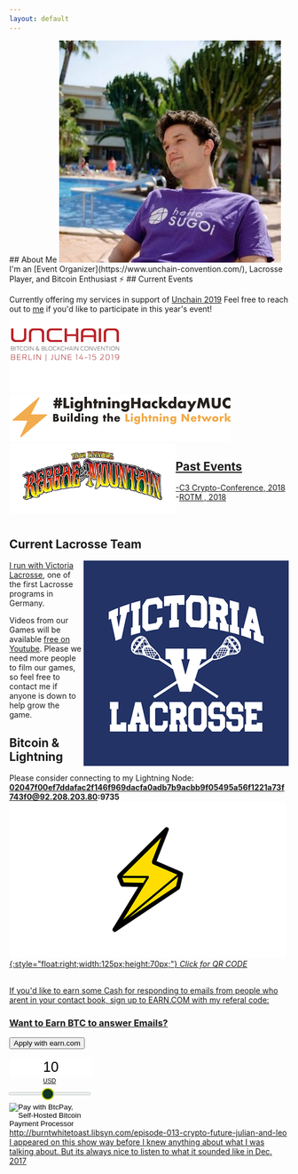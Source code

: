 ```yaml
---
layout: default
---
```

<link rel="shortcut icon" type="image/x-icon" href="http://juized.github.io/juicelightning/favicon.ico">
<title> Julian Ritz-Barr </title>
## About Me

<img class="profile-picture" alt= "profile_pic" src="Twitter_pic.jpg">
I'm an [Event Organizer](https://www.unchain-convention.com/), Lacrosse Player, and Bitcoin Enthusiast ⚡
## Current Events

Currently offering my services in support of [Unchain 2019](https://www.unchain-convention.com/)
Feel free to reach out to [me](mailto:julian@unchain-convention.com) if you'd like to participate in this year's event!<br>
<a href= "https://www.unchain-convention.com/"><img src= "Unchain_logo.png" alt="Unchain_logo" alt= "Unchain_logo" style= "width:200px;height:142px"><a href="https://lightninghackday.fulmo.org/" rel="home"><img src= "Lightninghackday-Logo-dark-MUC.png" style= "float:center;width:400px;height:86px" alt= "#LightningHackday" class="light-logo"><a href="https://www.reggaeonthemountain.com/"><img src= "ROTM19_Poster.png" alt= "ROTM19_Poster" style= "float:left;width:300px;height:126px">
## Past Events
-[C3 Crypto-Conference, 2018](https://crypto-conference.com/2-days-ecosystem-building-c3/)<br>
-[ROTM , 2018](https://www.facebook.com/events/the-topanga-community-center/reggae-on-the-mountain-2018-9th-annual-la-reggae-fest/950326008454772/)
<br>
<br>
<br>
## Current Lacrosse Team
<a href= "http://www.victoria-lacrosse.com/">
<img class="profile-picture" src="victoria_logo.png" alt= "victoria_logo" style= "float:right">

I run with [Victoria Lacrosse](http://www.victoria-lacrosse.com/), one of the first Lacrosse programs in Germany.

Videos from our Games will be available [free on Youtube](https://www.youtube.com/playlist?list=PLQ56Yiu6lEaxIPm9-GB5M393CmtYRZFGY). Please we need more people to film our games, so feel free to contact me if anyone is down to help grow the game.

## Bitcoin & Lightning

Please consider connecting to my Lightning Node:
<b>02047f00ef7ddafac2f146f969dacfa0adb7b9acbb9f05495a56f1221a73f743f0@92.208.203.80:9735</b>
<a href= "http://juized.github.io/juicelightning/qrcode.png">
![lightning-bolt](lightning-bolt.png){:style="float:right;width:125px;height:70px;"}
*Click for QR CODE*

<!-- Beginning of tippin.me Button -->
<div id="tippin-button" data-dest="Btc_anyone"></div>
<script src="https://tippin.me/buttons/tip.js" type="text/javascript"></script>
<!-- End of tippin.me Button -->
<br>
If you'd like to earn some Cash for responding to emails from people who arent in your contact book, sign up to EARN.COM with my referal code:<br>
<div class="col-lg-4 col-md-5 col-sm-5 col-xs-12">
<h3>Want to Earn BTC to answer Emails?</h3>
<p>
<button type="button" class="btn btn-success" onclick="location.href='https://earn.com/juized/referral/?a=f5l0ns62aauieip2'">Apply with earn.com</button>
</p>

<form method="POST" action="https://mainnet.demo.btcpayserver.org/api/v1/invoices">
    <input type="hidden" name="storeId" value="AFrfoppgpwuVWwdRn27XukApRgGhGHeWrvgcB8yG4RBD" />
    <div style="text-align:center;width:146px"><input type="text" id="btcpay-input-price" name="price" value="10" style="border: none; background-image: none; background-color: transparent; -webkit-box-shadow: none ; -moz-box-shadow: none ; -webkit-appearance: none ; width: 146px; text-align: center; font-size: 25px; margin: auto; border-radius: 5px; line-height: 35px; background: #fff;" oninput="event.preventDefault();isNaN(event.target.value) || event.target.value <= 0 ? document.querySelector('#btcpay-input-price').value = 10 : event.target.value" onchange="document.querySelector('#btcpay-input-range').value = document.querySelector('#btcpay-input-price').value" /><select onchange="document.querySelector('input[type = hidden][name = currency]').value = event.target.value" style="-webkit-appearance: none; border: 0; display: block; padding: 0 3em; margin: auto auto 5px auto; font-size: 11px; background: 0 0; cursor: pointer;"><option value="USD">USD</option><option value="GBP">GBP</option><option value="EUR">EUR</option><option value="BTC">BTC</option></select><input class="btcpay-input-range" id="btcpay-input-range" value="10" type="range" min="1" max="20" step="1" style="width:146px ;margin-bottom:15px;" oninput="document.querySelector('#btcpay-input-price').value = document.querySelector('#btcpay-input-range').value" />
    <style type="text/css">input[type=range].btcpay-input-range{-webkit-appearance:none;width:100%;margin:9.45px 0}input[type=range].btcpay-input-range:focus{outline:0}input[type=range].btcpay-input-range::-webkit-slider-runnable-track{width:100%;height:3.1px;cursor:pointer;box-shadow:0 0 1.7px #020,0 0 0 #003c00;background:#f3f3f3;border-radius:1px;border:0 solid rgba(24,213,1,0)}input[type=range].btcpay-input-range::-webkit-slider-thumb{box-shadow:0 0 3.7px rgba(0,170,0,0),0 0 0 rgba(0,195,0,0);border:2.5px solid #cedc21;height:22px;width:23px;border-radius:12px;background:#0f3723;cursor:pointer;-webkit-appearance:none;margin-top:-9.45px}input[type=range].btcpay-input-range:focus::-webkit-slider-runnable-track{background:#fff}input[type=range].btcpay-input-range::-moz-range-track{width:100%;height:3.1px;cursor:pointer;box-shadow:0 0 1.7px #020,0 0 0 #003c00;background:#f3f3f3;border-radius:1px;border:0 solid rgba(24,213,1,0)}input[type=range].btcpay-input-range::-moz-range-thumb{box-shadow:0 0 3.7px rgba(0,170,0,0),0 0 0 rgba(0,195,0,0);border:2.5px solid #cedc21;height:22px;width:23px;border-radius:12px;background:#0f3723;cursor:pointer}input[type=range].btcpay-input-range::-ms-track{width:100%;height:3.1px;cursor:pointer;background:0 0;border-color:transparent;color:transparent}input[type=range].btcpay-input-range::-ms-fill-lower{background:#e6e6e6;border:0 solid rgba(24,213,1,0);border-radius:2px;box-shadow:0 0 1.7px #020,0 0 0 #003c00}input[type=range].btcpay-input-range::-ms-fill-upper{background:#f3f3f3;border:0 solid rgba(24,213,1,0);border-radius:2px;box-shadow:0 0 1.7px #020,0 0 0 #003c00}input[type=range].btcpay-input-range::-ms-thumb{box-shadow:0 0 3.7px rgba(0,170,0,0),0 0 0 rgba(0,195,0,0);border:2.5px solid #cedc21;height:22px;width:23px;border-radius:12px;background:#0f3723;cursor:pointer;height:3.1px}input[type=range].btcpay-input-range:focus::-ms-fill-lower{background:#f3f3f3}input[type=range].btcpay-input-range:focus::-ms-fill-upper{background:#fff}</style></div>
    <input type="hidden" name="currency" value="USD" />
    <input type="image" src="https://juized.github.io/juicelightning/bitcoin-donations-accepted.png" name="submit" style="width:146px;" alt="Pay with BtcPay, Self-Hosted Bitcoin Payment Processor">
</form>
<title>Burnt White Toast Podcast</title>http://burntwhitetoast.libsyn.com/episode-013-crypto-future-julian-and-leo  <br /> I appeared on this show way before I knew anything about what I was talking about. But its always nice to listen to what it sounded like in Dec. 2017
